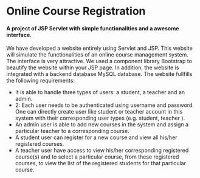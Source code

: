 <h1>Online Course Registration</h1>
<h4>A project of JSP Servlet with simple functionalities and a awesome interface.</h4>

<p>
We have developed a website entirely using Servlet and JSP. 
This website will simulate the functionalities of an online course management system. The interface is very attractive. We used a component library Bootstrap to beautify the website within your JSP page.
In addition, the website is integrated with a backend database MySQL database. The website fullfills the following requirements:  
</p>

<ul type='square'>
  <li>It is able to handle three types of users: a student, a teacher and an admin.</li>
  <li>2: Each user needs to be authenticated using username and password. One can directly create user like student or teacher account in this system with their
corresponding user types (e.g. student, teacher ).</li>
  <li>An admin user is able to add new courses in the system and assign a particular teacher to a corresponding course.</li>
  <li>A student user can register for a new course and view all his/her registered courses.</li>
  <li>A teacher user have access to view his/her corresponding registered course(s) and to select a particular course, from these registered courses, to view the list of the registered students for that particular course.</li>
</ul>
